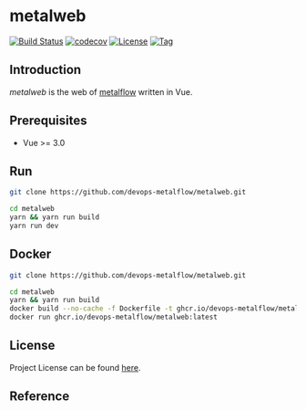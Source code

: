# metalweb

[![Build Status](https://github.com/devops-metalflow/metalweb/workflows/ci/badge.svg?branch=main&event=push)](https://github.com/devops-metalflow/metalweb/actions?query=workflow%3Aci)
[![codecov](https://codecov.io/gh/devops-metalflow/metalweb/branch/main/graph/badge.svg?token=FS77A6KD37)](https://codecov.io/gh/devops-metalflow/metalweb)
[![License](https://img.shields.io/github/license/devops-metalflow/metalweb.svg)](https://github.com/devops-metalflow/metalweb/blob/main/LICENSE)
[![Tag](https://img.shields.io/github/tag/devops-metalflow/metalweb.svg)](https://github.com/devops-metalflow/metalweb/tags)



## Introduction

*metalweb* is the web of [metalflow](https://github.com/devops-metalflow) written in Vue.



## Prerequisites

- Vue >= 3.0



## Run

```bash
git clone https://github.com/devops-metalflow/metalweb.git

cd metalweb
yarn && yarn run build
yarn run dev
```



## Docker

```bash
git clone https://github.com/devops-metalflow/metalweb.git

cd metalweb
yarn && yarn run build
docker build --no-cache -f Dockerfile -t ghcr.io/devops-metalflow/metalweb:latest .
docker run ghcr.io/devops-metalflow/metalweb:latest
```



## License

Project License can be found [here](LICENSE).



## Reference
